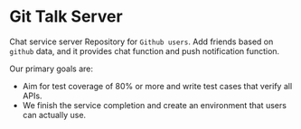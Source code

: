 # Git Talk Server
Chat service server Repository for `Github users`.
Add friends based on `github` data, and it provides chat function and push notification function.

Our primary goals are:
- Aim for test coverage of 80% or more and write test cases that verify all APIs.
- We finish the service completion and create an environment that users can actually use.